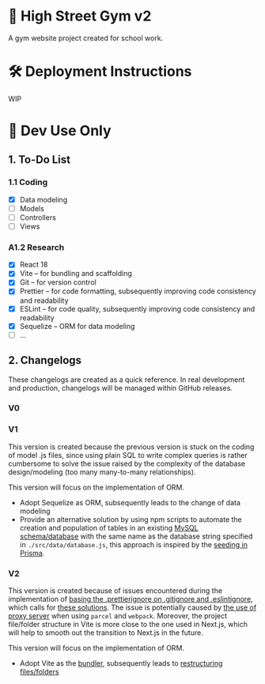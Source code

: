 # 💪 High Street Gym v2

A gym website project created for school work.

# 🛠️ Deployment Instructions

WIP

# 📖 Dev Use Only

## 1. To-Do List

### 1.1 Coding

-   [x] Data modeling
-   [ ] Models
-   [ ] Controllers
-   [ ] Views

### A1.2 Research

-   [x] React 18
-   [x] Vite – for bundling and scaffolding
-   [x] Git – for version control
-   [x] Prettier – for code formatting, subsequently improving code consistency and readability
-   [x] ESLint – for code quality, subsequently improving code consistency and readability
-   [x] Sequelize – ORM for data modeling
-   [ ] ...

## 2. Changelogs

These changelogs are created as a quick reference. In real development and production, changelogs will be managed within GitHub releases.

### V0

### V1

This version is created because the previous version is stuck on the coding of model .js files, since using plain SQL to write complex queries is rather cumbersome to solve the issue raised by the complexity of the database design/modeling (too many many-to-many relationships).

This version will focus on the implementation of ORM.

-   Adopt Sequelize as ORM, subsequently leads to the change of data modeling
-   Provide an alternative solution by using npm scripts to automate the creation and population of tables in an existing [MySQL schema/database](https://stackoverflow.com/questions/11618277/difference-between-schema-database-in-mysql) with the same name as the database string specified in `./src/data/database.js`, this approach is inspired by the [seeding in Prisma](https://www.prisma.io/docs/guides/database/seed-database).

### V2

This version is created because of issues encountered during the implementation of [basing the .prettierignore on .gitignore and .eslintignore](https://prettier.io/docs/en/install.html), which calls for [these solutions](https://stackoverflow.com/questions/65635648/how-to-base-prettierignore-file-on-gitignore). The issue is potentially caused by [the use of proxy server](https://techcommunity.microsoft.com/t5/windows-powershell/the-term-is-not-recognized-as-the-name-of-a-cmdlet/m-p/1414518) when using `parcel` and `webpack`. Moreover, the project file/folder structure in Vite is more close to the one used in Next.js, which will help to smooth out the transition to Next.js in the future.

This version will focus on the implementation of ORM.

-   Adopt Vite as the [bundler](https://beta.reactjs.org/learn/start-a-new-react-project), subsequently leads to [restructuring files/folders](https://blog.webdevsimplified.com/2022-07/react-folder-structure/)
